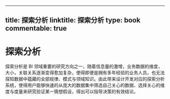 
---
title: 探索分析
linktitle: 探索分析
type: book
commentable: true
---

# 探索分析

探索分析是 BI 领域重要的研究方向之一，随着信息量的激增，业务数据的维度，大小，关联关系逐渐变得愈加复杂，使得即便是拥有多年经验的业务人员，也无法探知数据中蕴藏的全部规律、模式与领域知识。由此带来设计开发对应的探索分析系统，使得用户能够快速的从庞大的数据集中筛选自己关心的数据、选择关心的维度与度量来研究验证某一猜想假设，得出可以指导决策的有效结论。

    